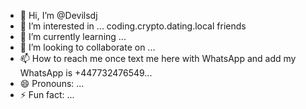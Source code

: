 - 👋 Hi, I’m @Devilsdj
- 👀 I’m interested in ... coding.crypto.dating.local friends
- 🌱 I’m currently learning ...
- 💞️ I’m looking to collaborate on ...
- 📫 How to reach me once text me here with WhatsApp  and add my WhatsApp is +447732476549...
- 😄 Pronouns: ...
- ⚡ Fun fact: ...

<!---
Devilsdj/Devilsdj is a ✨ special ✨ repository because its `README.md` (this file) appears on your GitHub profile.
You can click the Preview link to take a look at your changes.
--->
